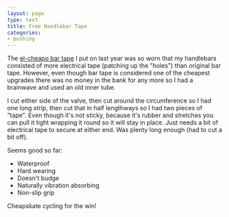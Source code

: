```yaml
---
layout: page
type: text
title: Free Handlebar Tape
categories: 
- pushing
---
```

The [el-cheapo bar tape](http://www.sjscycles.co.uk/velox-cotton-cloth-adhesive-handlebar-tape-black-prod12629/) I put on last year was so worn that my handlebars consisted of more electrical tape (patching up the "holes") than original bar tape. However, even though bar tape is considered one of the cheapest upgrades there was no money in the bank for any more so I had a brainwave and used an old inner tube.

I cut either side of the valve, then cut around the circumference so I had one long strip, then cut that in half lengthways so I had two pieces of "tape". Even though it's not sticky, because it's rubber and stretches you can pull it tight wrapping it round so it will stay in place. Just needs a bit of electrical tape to secure at either end. Was plenty long enough (had to cut a bit off).

Seems good so far:

* Waterproof
* Hard wearing
* Doesn't budge
* Naturally vibration absorbing
* Non-slip grip

Cheapskate cycling for the win!

